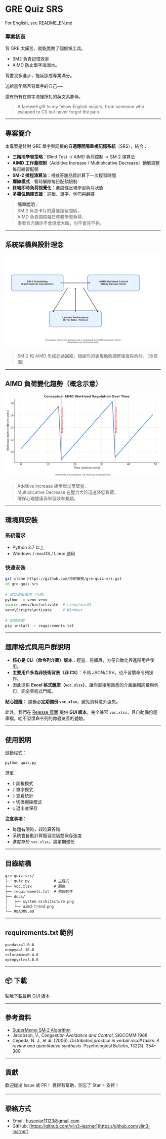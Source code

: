 # GRE Quiz SRS  

For English, see [README_EN.md](README_EN.md)

### 專案初衷
背 GRE 太痛苦，就乾脆做了個偷懶工具。
- SM2 負責記憶效率
- AIMD 防止單字海溺水。

背書沒多進步，拖延卻成專業滿分。  

送給當年痛苦背單字的自己──  

還有所有在單字海裡掙扎的英文系夥伴。
 
> A farewell gift to my fellow English majors, from someone who escaped to CS but never forgot the pain.

---

## 專案簡介

本專案是針對 GRE 單字與詞根的**自適應間隔重複記憶系統**（SRS），結合：

- **三階段學習策略**：Blind Test → AIMD 負荷控制 → SM‑2 演算法  
- **AIMD 工作量控制**（Additive Increase / Multiplicative Decrease）動態調整每日練習配額  
- **SM‑2 排程演算法**：根據答題品質計算下一次複習時間  
- **爆練模式**：暫時解除每日配額限制  
- **終端即時負荷視覺化**：進度條呈現學習負荷狀態  
- **多欄位題庫支援**：詞根、單字、例句與翻譯  

> **簡單說明：**  
> SM‑2 負責卡片的最佳複習間隔，  
> AIMD 負責調控每日整體學習負荷，  
> 兩者合力讓你不會燒壞大腦，也不會背不夠。  

---

## 系統架構與設計理念

![System Architecture](doc/system-architecture.png)

> SM‑2 和 AIMD 形成迴路回饋，根據你的表現動態調整複習與負荷。（示意圖）

---

## AIMD 負荷變化趨勢（概念示意）

![Conceptual AIMD Trend](doc/aimd-trend.png)

> Additive Increase 緩步增加學習量，  
> Multiplicative Decrease 在壓力大時迅速降低負荷，  
> 確保心理健康與學習效率兼顧。

---

## 環境與安裝

### 系統需求
- Python 3.7 以上
- Windows / macOS / Linux 通用

### 快速安裝
```bash
git clone https://github.com/你的帳號/gre-quiz-srs.git
cd gre-quiz-srs

# 建立虛擬環境（可選）
python -m venv venv
source venv/bin/activate  # Linux/macOS
venv\Scripts\activate     # Windows

# 安裝依賴
pip install -r requirements.txt
````

---

## 題庫格式與用戶群說明

* **核心是 CLI（命令列介面）版本**：輕量、易擴展，方便自動化與進階用戶使用。
* **主要用戶多為非技術背景（非 CS）**：不熟 JSON/CSV，也不習慣命令列操作。
* 因此提供 **Excel 格式題庫（`voc.xlsx`）**，讓你直接用熟悉的介面編輯詞彙與例句，完全零程式門檻。

**貼心提醒：**
請務必**定期備份 `voc.xlsx`**，避免資料意外遺失。

此外，我們在 [Release 頁面](https://github.com/ylin3-learner/GRE-Quiz-SRS/releases) 提供 **GUI 版本**，完全兼容 `voc.xlsx`，且自動備份題庫檔，給不習慣命令列的你最友善的體驗。

---

## 使用說明

啟動程式：

```bash
python quiz.py
```

選單：

* `1` 詞根模式
* `2` 單字模式
* `3` 查看統計
* `4` 切換爆練模式
* `q` 退出並保存

**注意事項：**

* 每題有限時，超時算答錯
* 系統會自動計算複習間隔並保存進度
* 進度存於 `voc.xlsx`，請定期備份

---

## 目錄結構

```
gre-quiz-srs/
├── quiz.py           # 主程式
├── voc.xlsx          # 題庫
├── requirements.txt  # 依賴套件
├── docs/
│   ├── system-architecture.png
│   └── aimd-trend.png
└── README.md
```

---

## requirements.txt 範例

```
pandas>=1.0.0
numpy>=1.18.0
colorama>=0.4.0
openpyxl>=3.0.0
```

---

## 📦 下載

[點我下載最新 GUI 版本](https://github.com/ylin3-learner/GRE-Quiz-SRS/releases/latest/download/QuizApp.zip)

---

## 參考資料

* [SuperMemo SM‑2 Algorithm](https://www.supermemo.com/en/archives1990-2015/english/ol/sm2)
* Jacobson, V., *Congestion Avoidance and Control*, SIGCOMM 1988
* Cepeda, N. J., et al. (2006). *Distributed practice in verbal recall tasks: A review and quantitative synthesis.* Psychological Bulletin, 132(3), 354–380

---

## 貢獻

歡迎提出 Issue 或 PR！
覺得有幫助，別忘了 Star ⭐ 支持！

---

## 聯絡方式

* Email: [husenior11123@gmail.com](mailto:husenior11123@gmail.com)
* GitHub: [https://github.com/ylin3-learner](https://github.com/ylin3-learner)
